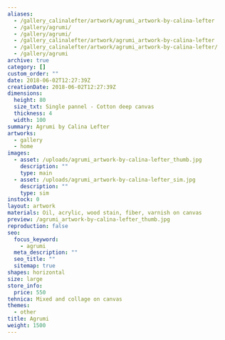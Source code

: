 ```yaml
---
aliases:
  - /gallery_calinalefter/artwork/agrumi_artwork-by-calina-lefter
  - /gallery/agrumi/
  - /gallery/agrumi/
  - /gallery_calinalefter/artwork/agrumi_artwork-by-calina-lefter
  - /gallery_calinalefter/artwork/agrumi_artwork-by-calina-lefter/
  - /gallery/agrumi
archive: true
category: []
custom_order: ""
date: 2018-06-02T12:27:39Z
creationDate: 2018-06-02T12:27:39Z
dimensions:
  height: 80
  size_txt: Single pannel - Cotton deep canvas
  thickness: 4
  width: 100
summary: Agrumi by Calina Lefter
artworks:
  - gallery
  - home
images:
  - asset: /uploads/agrumi_artwork-by-calina-lefter_thumb.jpg
    description: ""
    type: main
  - asset: /uploads/agrumi_artwork-by-calina-lefter_sim.jpg
    description: ""
    type: sim
instock: 0
layout: artwork
materials: Oil, acrylic, wood stain, fiber, varnish on canvas
preview: /agrumi_artwork-by-calina-lefter_thumb.jpg
reproduction: false
seo:
  focus_keyword:
    - agrumi
  meta_description: ""
  seo_title: ""
  sitemap: true
shapes: horizontal
size: large
store_info:
  price: 550
tehnica: Mixed and collage on canvas
themes:
  - other
title: Agrumi
weight: 1500
---
```

